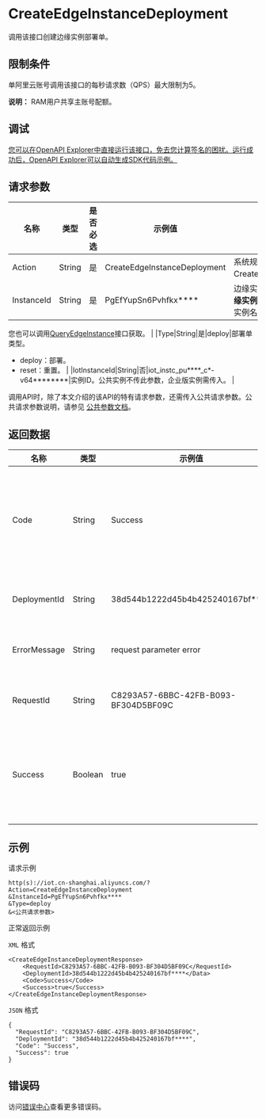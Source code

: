 # CreateEdgeInstanceDeployment

调用该接口创建边缘实例部署单。

## 限制条件

单阿里云账号调用该接口的每秒请求数（QPS）最大限制为5。

**说明：** RAM用户共享主账号配额。

## 调试

[您可以在OpenAPI Explorer中直接运行该接口，免去您计算签名的困扰。运行成功后，OpenAPI Explorer可以自动生成SDK代码示例。](https://api.aliyun.com/#product=Iot&api=CreateEdgeInstanceDeployment&type=RPC&version=2018-01-20)

## 请求参数

|名称|类型|是否必选|示例值|描述|
|--|--|----|---|--|
|Action|String|是|CreateEdgeInstanceDeployment|系统规定参数。取值：CreateEdgeInstanceDeployment。 |
|InstanceId|String|是|PgEfYupSn6Pvhfkx\*\*\*\*|边缘实例ID。在[边缘计算控制台](https://iot.console.aliyun.com/le/instance/list)的**边缘实例**页面中，鼠标悬浮在目标边缘实例名称上获取ID。

 您也可以调用[QueryEdgeInstance](~~135214~~)接口获取。 |
|Type|String|是|deploy|部署单类型。

 -   deploy：部署。
-   reset：重置。 |
|IotInstanceId|String|否|iot\_instc\_pu\*\*\*\*\_c\*-v64\*\*\*\*\*\*\*\*|实例ID。公共实例不传此参数，企业版实例需传入。 |

调用API时，除了本文介绍的该API的特有请求参数，还需传入公共请求参数。公共请求参数说明，请参见 [公共参数文档](~~30561~~)。

## 返回数据

|名称|类型|示例值|描述|
|--|--|---|--|
|Code|String|Success|接口返回码。Success表示成功，其它表示错误码。详情请参见[错误码](~~135200~~)。 |
|DeploymentId|String|38d544b1222d45b4b425240167bf\*\*\*\*|调用成功时，返回的部署任务单ID。 |
|ErrorMessage|String|request parameter error|调用失败时，返回的出错信息。 |
|RequestId|String|C8293A57-6BBC-42FB-B093-BF304D5BF09C|阿里云为该请求生成的唯一标识符。 |
|Success|Boolean|true|表示是否调用成功。true表示调用成功，false表示调用失败。 |

## 示例

请求示例

```
http(s)://iot.cn-shanghai.aliyuncs.com/?Action=CreateEdgeInstanceDeployment
&InstanceId=PgEfYupSn6Pvhfkx****
&Type=deploy
&<公共请求参数>
```

正常返回示例

`XML` 格式

```
<CreateEdgeInstanceDeploymentResponse>
    <RequestId>C8293A57-6BBC-42FB-B093-BF304D5BF09C</RequestId>
    <DeploymentId>38d544b1222d45b4b425240167bf****</Data>
    <Code>Success</Code>
    <Success>true</Success>
</CreateEdgeInstanceDeploymentResponse>
```

`JSON` 格式

```
{
  "RequestId": "C8293A57-6BBC-42FB-B093-BF304D5BF09C",
  "DeploymentId": "38d544b1222d45b4b425240167bf****",
  "Code": "Success",
  "Success": true
}
```

## 错误码

访问[错误中心](https://error-center.alibabacloud.com/status/product/Iot)查看更多错误码。


